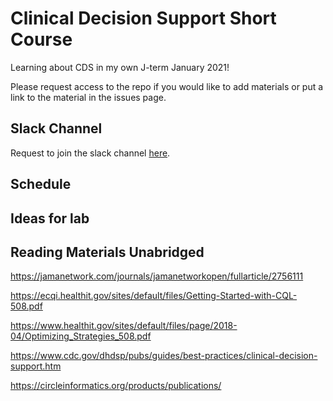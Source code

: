 # Clinical Decision Support Short Course
Learning about CDS in my own J-term January 2021!

Please request access to the repo if you would like to add materials or put a link to the material in the issues page.

## Slack Channel

Request to join the slack channel [here](https://github.com/MaraAlexeev/clinical_decision_support/issues/1).

## Schedule

## Ideas for lab



## Reading Materials Unabridged

https://jamanetwork.com/journals/jamanetworkopen/fullarticle/2756111

https://ecqi.healthit.gov/sites/default/files/Getting-Started-with-CQL-508.pdf

https://www.healthit.gov/sites/default/files/page/2018-04/Optimizing_Strategies_508.pdf

https://www.cdc.gov/dhdsp/pubs/guides/best-practices/clinical-decision-support.htm

https://circleinformatics.org/products/publications/
